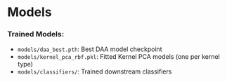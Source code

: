 # Models
### Trained Models:

- `models/daa_best.pth`: Best DAA model checkpoint
- `models/kernel_pca_rbf.pkl`: Fitted Kernel PCA models (one per kernel type)
- `models/classifiers/`: Trained downstream classifiers
